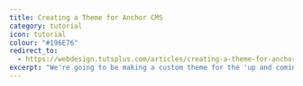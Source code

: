 ```yaml
---
title: Creating a Theme for Anchor CMS
category: tutorial
icon: tutorial
colour: "#196E76"
redirect_to:
  - https://webdesign.tutsplus.com/articles/creating-a-theme-for-anchor-cms--webdesign-13037
excerpt: "We're going to be making a custom theme for the 'up and coming' open source CMS, Anchor. Anchor is a super simple, lightweight and bullet fast content management system. You can pick up a copy of Anchor from the Anchor CMS website, plus you can also checkout some of the themes available for Anchor on Anchor Themes."
---
```

